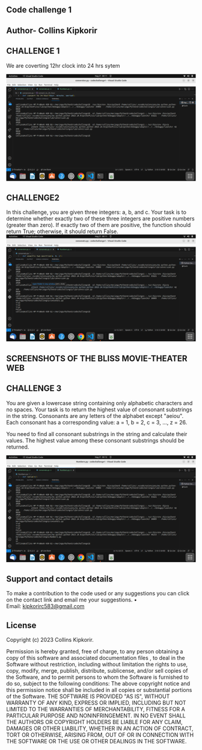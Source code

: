 ## Code challenge 1 
## Author- Collins Kipkorir
##  CHALLENGE 1
We are coverting 12hr clock into 24 hrs sytem

<img src= "./1.png">

## CHALLENGE2
In this challenge, you are given three integers: a, b, and c. Your task is to determine whether exactly two of these three integers are positive numbers (greater than zero). If exactly two of them are positive, the function should return True; otherwise, it should return False.
<img src="2.png">
## SCREENSHOTS OF THE BLISS MOVIE-THEATER WEB




## CHALLENGE 3
You are given a lowercase string containing only alphabetic characters and no spaces. Your task is to return the highest value of consonant substrings in the string. Consonants are any letters of the alphabet except "aeiou". Each consonant has a corresponding value: a = 1, b = 2, c = 3, ..., z = 26.

You need to find all consonant substrings in the string and calculate their values. The highest value among these consonant substrings should be returned.


<img src="./3.png">

## Support and contact details 
To make a contribution to the code used or any suggestions you can click on the contact link and email me your suggestions.
    • Email: kipkorirc583@gmail.com
## License
 Copyright (c) 2023 Collins Kipkorir.

Permission is hereby granted, free of charge, to any person obtaining a copy of this software and associated documentation files , to deal in the Software without restriction, including without limitation the rights to use, copy, modify, merge, publish, distribute, sublicense, and/or sell copies of the Software, and to permit persons to whom the Software is furnished to do so, subject to the following conditions:
The above copyright notice and this permission notice shall be included in all copies or substantial portions of the Software.
THE SOFTWARE IS PROVIDED "AS IS", WITHOUT WARRANTY OF ANY KIND, EXPRESS OR IMPLIED, INCLUDING BUT NOT LIMITED TO THE WARRANTIES OF MERCHANTABILITY, FITNESS FOR A PARTICULAR PURPOSE AND NONINFRINGEMENT. IN NO EVENT SHALL THE AUTHORS OR COPYRIGHT HOLDERS BE LIABLE FOR ANY CLAIM, DAMAGES OR OTHER LIABILITY, WHETHER IN AN ACTION OF CONTRACT, TORT OR OTHERWISE, ARISING FROM, OUT OF OR IN CONNECTION WITH THE SOFTWARE OR THE USE OR OTHER DEALINGS IN THE SOFTWARE.
